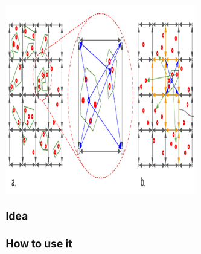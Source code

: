 <html>
<head>
  
</head>
<body>

<p align="center">
  <img width="1000" height="500" src="src/main/resources/img/SuperNetwork.png">
</p>

<h1>Idea</h1>
<div align="justify">
  


</div>

<h1>How to use it</h1>
<div align="justify">
  


</div>


</body>
</html>
